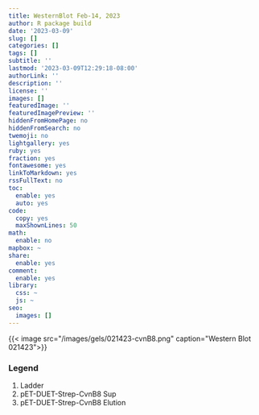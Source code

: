 ```yaml
---
title: WesternBlot Feb-14, 2023
author: R package build
date: '2023-03-09'
slug: []
categories: []
tags: []
subtitle: ''
lastmod: '2023-03-09T12:29:18-08:00'
authorLink: ''
description: ''
license: ''
images: []
featuredImage: ''
featuredImagePreview: ''
hiddenFromHomePage: no
hiddenFromSearch: no
twemoji: no
lightgallery: yes
ruby: yes
fraction: yes
fontawesome: yes
linkToMarkdown: yes
rssFullText: no
toc:
  enable: yes
  auto: yes
code:
  copy: yes
  maxShownLines: 50
math:
  enable: no
mapbox: ~
share:
  enable: yes
comment:
  enable: yes
library:
  css: ~
  js: ~
seo:
  images: []
---
```


<!--more-->
{{< image src="/images/gels/021423-cvnB8.png" caption="Western Blot 021423">}}

### Legend
  1. Ladder
  2. pET-DUET-Strep-CvnB8 Sup
  3. pET-DUET-Strep-CvnB8  Elution
  